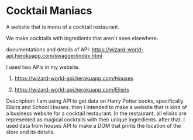 # Cocktail Maniacs

A website that is menu of a cocktail restaurant.

We make cocktails with ingredients that aren't seen elsewhere.

documentations and details of API: https://wizard-world-api.herokuapp.com/swagger/index.html

I used two APIs in my website.

1. https://wizard-world-api.herokuapp.com/Houses

2. https://wizard-world-api.herokuapp.com/Elixirs

Description: I am using API to get data on Harry Potter books, specifically Elixirs and School Houses. then I intended to make a website that is kind of a business website for a cocktail restaurant. In the restaurant, all elixirs are represented as magical cocktails with their unique ingredients. after that, I used data from houses API to make a DOM that prints the location of the store and its details.
